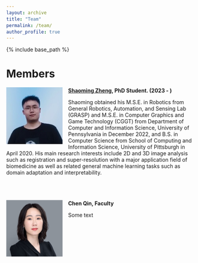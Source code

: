 ```yaml
---
layout: archive
title: "Team"
permalink: /team/
author_profile: true
---
```


{% include base_path %}

Members
======
<img align="left" width="150" src="/images/Shaoming.jpg" style="margin-right: 15px" /> 

**[Shaoming Zheng](https://eurekazheng.github.io/), PhD Student. (2023 - )**

Shaoming obtained his M.S.E. in Robotics from General Robotics, Automation, and Sensing Lab (GRASP) and M.S.E. in Computer Graphics and Game Technology (CGGT) from Department of Computer and Information Science, University of Pennsylvania in December 2022, and B.S. in Computer Science from School of Computing and Information Science, University of Pittsburgh in April 2020. His main research interests include 2D and 3D image analysis such as registration and super-resolution with a major application field of biomedicine as well as related general machine learning tasks such as domain adaptation and interpretability.<br />
<br /><br /><br />

<img align="left" width="150" src="/images/chen.png" style="margin-right: 15px" /> 

**Chen Qin, Faculty**

Some text

